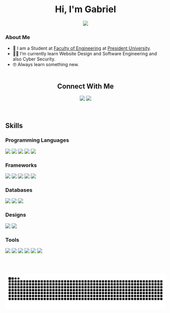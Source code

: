 <h1 align="center">Hi, I'm Gabriel </h1>
<div align="center">
  <img src="src="https://media2.giphy.com/media/v1.Y2lkPTc5MGI3NjExMnNxejdqNnVqZTlwbDBqNDYyNm15OGFod3J4cjY1ZThjdGZqMDR3eSZlcD12MV9pbnRlcm5hbF9naWZfYnlfaWQmY3Q9Zw/dCBZtA2iuNqZW/giphy.gif">
</div>

<h3 align=left> About Me </h3>

- :school: I am a Student at [Faculty of Engineering](https://president.ac.id/) at [President
  University](https://president.ac.id/).
- :student: I’m currently learn Website Design and Software Engineering and also Cyber Security.
- :nerd_face: Always learn something new.
<br><br>

<div align="center">
<h2>Connect With Me</h2>
<a href="www.linkedin.com/in/gabrielhamonangan">
  <img src="https://img.shields.io/badge/LinkedIn-0077B5?style=for-the-badge&logo=linkedin&logoColor=white" /></a>
<a href="https://www.instagram.com/gbrlhm/">
  <img src="https://img.shields.io/badge/Instagram-E4405F?style=for-the-badge&logo=instagram&logoColor=white" /></a>
</div>
<br><br>

<h2>Skills</h2> 
<div display = "flex">
  <h3>Programming Languages</h3>
  <img src="https://img.shields.io/badge/HTML5-E34F26?style=for-the-badge&logo=html5&logoColor=white" />
  <img src="https://img.shields.io/badge/CSS3-1572B6?style=for-the-badge&logo=css3&logoColor=white" />
  <img src="https://img.shields.io/badge/JavaScript-323330?style=for-the-badge&logo=javascript&logoColor=F7DF1E" />
  <img src="https://img.shields.io/badge/c++-%2300599C.svg?style=for-the-badge&logo=c%2B%2B&logoColor=white" />
  <img src="https://img.shields.io/badge/java-%23ED8B00.svg?style=for-the-badge&logo=openjdk&logoColor=white" />
</div>

<div display = "flex">
  <h3>Frameworks</h3>
  <img src="https://img.shields.io/badge/bootstrap-%238511FA.svg?style=for-the-badge&logo=bootstrap&logoColor=white"/>
  <img src="https://img.shields.io/badge/tailwindcss-%2338B2AC.svg?style=for-the-badge&logo=tailwind-css&logoColor=white"/>
  <img src="https://img.shields.io/badge/vuejs-%2335495e.svg?style=for-the-badge&logo=vuedotjs&logoColor=%234FC08D"/>
  <img src="https://img.shields.io/badge/react-%2320232a.svg?style=for-the-badge&logo=react&logoColor=%2361DAFB"/>
  <img src="https://img.shields.io/badge/node.js-6DA55F?style=for-the-badge&logo=node.js&logoColor=white"/>
</div>

<div display = "flex">
  <h3>Databases</h3>
  <img src="https://img.shields.io/badge/Supabase-3ECF8E?style=for-the-badge&logo=supabase&logoColor=white"/>
  <img src="https://img.shields.io/badge/postgres-%23316192.svg?style=for-the-badge&logo=postgresql&logoColor=white"/>
  <img src="https://img.shields.io/badge/mysql-4479A1.svg?style=for-the-badge&logo=mysql&logoColor=white"/>
 
</div>

<div display = "flex">
  <h3>Designs</h3>
  <img src="https://img.shields.io/badge/Canva-%2300C4CC.svg?style=for-the-badge&logo=Canva&logoColor=white"/>
  <img src="https://img.shields.io/badge/figma-%23F24E1E.svg?style=for-the-badge&logo=figma&logoColor=white"/>
</div>

<div display = "flex">
  <h3>Tools</h3>
  <img src="https://img.shields.io/badge/VSCode-0078D4?style=for-the-badge&logo=visual%20studio%20code&logoColor=white"/>
  <img src="https://img.shields.io/badge/Notepad++-90E59A.svg?style=for-the-badge&logo=notepad%2b%2b&logoColor=black"/>
  <img src="https://img.shields.io/badge/ChatGPT-74aa9c?style=for-the-badge&logo=openai&logoColor=white" />
  <img src="https://img.shields.io/badge/google%20gemini-8E75B2?style=for-the-badge&logo=google%20gemini&logoColor=white" />
  <img src="https://img.shields.io/badge/github_copilot-8957E5?style=for-the-badge&logo=github-copilot&logoColor=white" />
  <img src="https://img.shields.io/badge/Arc-1638FB?style=for-the-badge&logo=Arc&logoColor=white " />
</div>
<br><br>
<div align="center">
    
  ## ![snake gif](https://github.com/anharsaja/anharsaja/blob/output/github-contribution-grid-snake-dark.svg)
</div>
